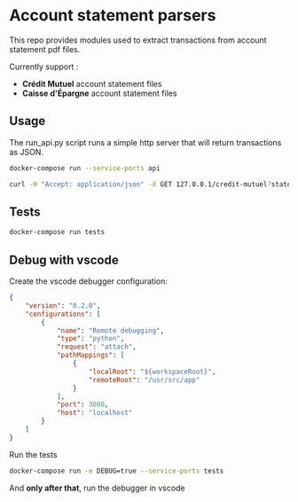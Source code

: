 Account statement parsers
=========================

This repo provides modules used to extract transactions from account statement pdf files.

Currently support :
 - **Crédit Mutuel** account statement files
 - **Caisse d'Épargne** account statement files

Usage
-----

The run_api.py script runs a simple http server that will return transactions as JSON.

```bash
docker-compose run --service-ports api

curl -H "Accept: application/json" -X GET 127.0.0.1/credit-mutuel?statement=/path/to/statement.pdf
```

Tests
-----

```bash
docker-compose run tests
```

Debug with vscode
-----------------

Create the vscode debugger configuration:

```json
{
    "version": "0.2.0",
    "configurations": [
        {
            "name": "Remote debugging",
            "type": "python",
            "request": "attach",
            "pathMappings": [
                {
                    "localRoot": "${workspaceRoot}",
                    "remoteRoot": "/usr/src/app"
                }
            ],
            "port": 3000,
            "host": "localhost"
        }
    ]
}
```

Run the tests

```bash
docker-compose run -e DEBUG=true --service-ports tests
```

And **only after that**, run the debugger in vscode
